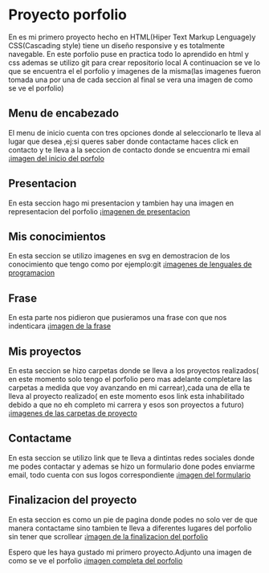 # Proyecto porfolio
En es mi primero proyecto hecho en HTML(Hiper Text Markup Lenguage)y CSS(Cascading style) tiene un diseño responsive y es totalmente navegable.
En este porfolio puse en practica todo lo aprendido en html y css ademas se utilizo git para crear repositorio local 
A continuacion se ve lo que se encuentra el el porfolio y imagenes de la misma(las imagenes fueron tomada una por una de cada seccion al final se vera una imagen de como se ve el porfolio)

## Menu de encabezado
El menu de inicio cuenta con tres opciones donde al seleccionarlo te lleva al lugar que desea ,ej:si queres saber donde contactame haces click en contacto y te lleva a la seccion de contacto donde se encuentra mi email  
¡[imagen del inicio del porfolo](imagenes.md/Captura%20web_22-11-2023_155829_127.0.0.1.jpeg)

## Presentacion
En esta seccion hago mi presentacion  y tambien hay una imagen en representacion del porfolio 
¡[imagenen de presentacion](imagenes.md/Captura%20web_22-11-2023_141034_127.0.0.1.jpeg)

## Mis conocimientos
En esta seccion se utilizo imagenes en svg en demostracion de los conocimiento que tengo como por ejemplo:git
¡[imagenes de lenguales de programacion](imagenes.md/Captura%20web_22-11-2023_16136_127.0.0.1.jpeg)

## Frase
En esta parte nos pidieron que pusieramos una frase con que nos indenticara 
¡[imagen de la frase](imagenes.md/Captura%20web_22-11-2023_16175_127.0.0.1.jpeg)

## Mis proyectos 
En esta seccion se hizo carpetas donde se lleva a los proyectos realizados( en este momento solo tengo el porfolio pero mas adelante completare las carpetas a medida que voy avanzando en mi carrear),cada una de ella te lleva al proyecto realizado( en este momento esos link esta inhabilitado debido a que no eh completo mi carrera y esos son proyectos a futuro)
¡[imagenes de las carpetas de proyecto](imagenes.md/Captura%20web_22-11-2023_141536_127.0.0.1.jpeg)

## Contactame
En esta seccion se utilizo link que te lleva a dintintas redes sociales donde me podes contactar y ademas se hizo un formulario done podes enviarme email, todo cuenta con sus logos correspondiente 
¡[imagen del formulario](imagenes.md/Captura%20web_22-11-2023_141610_127.0.0.1.jpeg)

## Finalizacion del proyecto 
En esta seccion es como un pie de pagina donde podes no solo ver de que manera contactame sino tambien te lleva a diferentes lugares del porfolio sin tener que scrollear
¡[imagen de la finalizacion del porfolio](imagenes.md/Captura%20web_22-11-2023_141731_127.0.0.1.jpeg)

Espero que les haya gustado mi primero proyecto.Adjunto una imagen de como se ve el porfolio
¡[imagen completa del porfolio](imagenes.md/Captura%20web_22-11-2023_163324_127.0.0.1.jpeg)

